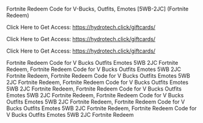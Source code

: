 Fortnite Redeem Code for V-Bucks, Outfits, Emotes [5WB-2JC] (Fortnite Redeem)

Click Here to Get Access: https://hydrotech.click/giftcards/

Click Here to Get Access: https://hydrotech.click/giftcards/

Click Here to Get Access: https://hydrotech.click/giftcards/

Fortnite Redeem Code for V Bucks Outfits Emotes 5WB 2JC Fortnite Redeem, Fortnite Redeem Code for V Bucks Outfits Emotes 5WB 2JC Fortnite Redeem, Fortnite Redeem Code for V Bucks Outfits Emotes 5WB 2JC Fortnite Redeem, Fortnite Redeem Code for V Bucks Outfits Emotes 5WB 2JC Fortnite Redeem, Fortnite Redeem Code for V Bucks Outfits Emotes 5WB 2JC Fortnite Redeem, Fortnite Redeem Code for V Bucks Outfits Emotes 5WB 2JC Fortnite Redeem, Fortnite Redeem Code for V Bucks Outfits Emotes 5WB 2JC Fortnite Redeem, Fortnite Redeem Code for V Bucks Outfits Emotes 5WB 2JC Fortnite Redeem
